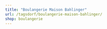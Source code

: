 ```yaml
---
title: "Boulangerie Maison Bahlinger"
url: /tagsdorf/boulangerie-maison-bahlinger/
shop: boulangerie
---
```

